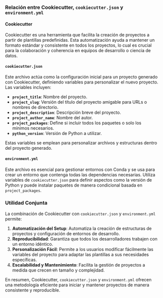 ### Relación entre Cookiecutter, `cookiecutter.json` y `environment.yml`

#### **Cookiecutter**

Cookiecutter es una herramienta que facilita la creación de proyectos a partir de plantillas predefinidas. Esta automatización ayuda a mantener un formato estándar y consistente en todos los proyectos, lo cual es crucial para la colaboración y coherencia en equipos de desarrollo o ciencia de datos.

#### **`cookiecutter.json`**

Este archivo actúa como la configuración inicial para un proyecto generado con Cookiecutter, definiendo variables para personalizar el nuevo proyecto. Las variables incluyen:

- **`project_title`**: Nombre del proyecto.
- **`project_slug`**: Versión del título del proyecto amigable para URLs o nombres de directorio.
- **`project_description`**: Descripción breve del proyecto.
- **`project_author_name`**: Nombre del autor.
- **`project_packages`**: Define si incluir todos los paquetes o solo los mínimos necesarios.
- **`python_version`**: Versión de Python a utilizar.

Estas variables se emplean para personalizar archivos y estructuras dentro del proyecto generado.

#### **`environment.yml`**

Este archivo es esencial para gestionar entornos con Conda y se usa para crear un entorno que contenga todas las dependencias necesarias. Utiliza variables de `cookiecutter.json` para definir aspectos como la versión de Python y puede instalar paquetes de manera condicional basada en `project_packages`.

### Utilidad Conjunta

La combinación de Cookiecutter con `cookiecutter.json` y `environment.yml` permite:

1. **Automatización del Setup**: Automatiza la creación de estructuras de proyectos y configuración de entornos de desarrollo.
2. **Reproducibilidad**: Garantiza que todos los desarrolladores trabajen con un entorno idéntico.
3. **Personalización Fácil**: Permite a los usuarios modificar fácilmente las variables del proyecto para adaptar las plantillas a sus necesidades específicas.
4. **Escalabilidad y Mantenimiento**: Facilita la gestión de proyectos a medida que crecen en tamaño y complejidad.

En resumen, Cookiecutter, `cookiecutter.json` y `environment.yml` ofrecen una metodología eficiente para iniciar y mantener proyectos de manera consistente y reproducible.
